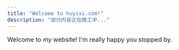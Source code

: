 ```yaml
---
title: "Welcome to huyixi.com!"
description: "部分内容正在施工中..."
---
```

Welcome to my website! I'm really happy you stopped by.
